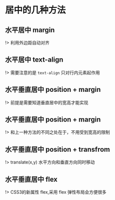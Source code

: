 # 居中的几种方法

## 水平居中 margin

!> 利用外边距自动对齐


<vuep template="#center1"></vuep>

<script v-pre type="text/x-template" id="center1">
<template>
  <div class="center-wrapper"></div>
</template>
<style>
.center-wrapper{
  margin: 0 auto;
  width: 200px;
  height: 200px;
  background: #eee;
}
</style>

<script>
</script>
</script>


## 水平居中 text-align

!> 需要注意的是 `text-align` 只对行内元素起作用


<vuep template="#center2"></vuep>

<script v-pre type="text/x-template" id="center2">
<template>
  <div class="center-wrapper">Hello World!!</div>
</template>
<style>
.center-wrapper{
  margin: 0 auto;
  width: 100%;
  line-height: 50px;
  text-align: center;
  color: #333;
  background: #eee;
}
</style>

<script>
</script>
</script>

## 水平垂直居中 position + margin

!> 前提是需要知道垂直居中的宽高才能实现

<vuep template="#center3"></vuep>

<script v-pre type="text/x-template" id="center3">
<template>
  <div class="center-wrapper">
    <img class="center-img" src="http://images.leegeing.cn/hexoImg/demo.jpeg"/>
  </div>
</template>
<style>
.center-wrapper{
  position: relative;
  width: 100%;
  height: 250px;
  text-align: center;
  color: #333;
  background: #eee;
}

.center-img{
  position: absolute;
  top: 50%;
  left: 50%;
  margin-top: -50px;
  margin-left: -50px;
  width: 100px;
  height: 100px;
  object-fit: cover;
}
</style>

<script>
</script>
</script>

## 水平垂直居中 position + margin

!> 和上一种方法的不同之处在于，不用受到宽高的限制

<vuep template="#center4"></vuep>

<script v-pre type="text/x-template" id="center4">
<template>
  <div class="center-wrapper">
    <img class="center-img" src="http://images.leegeing.cn/hexoImg/demo.jpeg"/>
  </div>
</template>
<style>
.center-wrapper{
  position: relative;
  width: 100%;
  height: 250px;
  text-align: center;
  color: #333;
  background: #eee;
}

.center-img{
  position: absolute;
  top: 0;
  left: 0;
  right: 0;
  bottom: 0;
  margin: auto;
  width: 100px;
  height: 100px;
  object-fit: cover;
}
</style>

<script>
</script>
</script>

## 水平垂直居中 position + transfrom

!> translate(x,y) 水平方向和垂直方向同时移动

<vuep template="#center5"></vuep>

<script v-pre type="text/x-template" id="center5">
<template>
  <div class="center-wrapper">
    <img class="center-img" src="http://images.leegeing.cn/hexoImg/demo.jpeg"/>
  </div>
</template>
<style>
.center-wrapper{
  position: relative;
  width: 100%;
  height: 250px;
  text-align: center;
  color: #333;
  background: #eee;
}

.center-img{
  position: absolute;
  top: 50%;
  left: 50%;
  transform: translate(-50%,-50%);
  width: 100px;
  height: 100px;
  object-fit: cover;
}
</style>

<script>
</script>
</script>


## 水平垂直居中 flex

!> CSS3的新属性 flex,采用 flex 弹性布局会方便很多

<vuep template="#center6"></vuep>

<script v-pre type="text/x-template" id="center6">
<template>
  <div class="center-wrapper">
    <img class="center-img" src="http://images.leegeing.cn/hexoImg/demo.jpeg"/>
  </div>
</template>
<style>
.center-wrapper{
  display: flex;
  /* 垂直居中 */
  align-items:center;
  /* 水平居中 */
  justify-content: center;
  position: relative;
  width: 100%;
  height: 250px;
  text-align: center;
  color: #333;
  background: #eee;
}

.center-img{
  width: 100px;
  height: 100px;
  object-fit: cover;
}
</style>

<script>
</script>
</script>